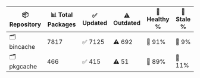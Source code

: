 | 📦 Repository | 📊 Total Packages | ✅ Updated | ⚠️ Outdated | 💚 Healthy % | 🔴 Stale % |
|---------------|-------------------|------------|-------------|-------------|------------|
| 🗂️ bincache | 7817 | ✅ 7125 | ⚠️ 692 | 💚 91% | 🔴 9% |
| 🗂️ pkgcache | 466 | ✅ 415 | ⚠️ 51 | 💚 89% | 🔴 11% |
